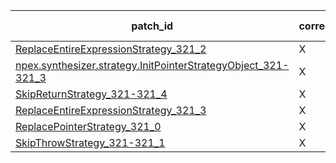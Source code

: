  | patch_id |correctness |Test-validation |NPEX-validation |
 |--- | --- | --- | --- | 
 | [ReplaceEntireExpressionStrategy_321_2](./patches/ReplaceEntireExpressionStrategy_321_2/patch.java#L312) | X | X | X | 
 | [npex.synthesizer.strategy.InitPointerStrategyObject_321-321_3](./patches/npex.synthesizer.strategy.InitPointerStrategyObject_321-321_3/patch.java#L312) | X | X | O | 
 | [SkipReturnStrategy_321-321_4](./patches/SkipReturnStrategy_321-321_4/patch.java#L312) | X | X | O | 
 | [ReplaceEntireExpressionStrategy_321_3](./patches/ReplaceEntireExpressionStrategy_321_3/patch.java#L312) | X | X | X | 
 | [ReplacePointerStrategy_321_0](./patches/ReplacePointerStrategy_321_0/patch.java#L313) | X | X | X | 
 | [SkipThrowStrategy_321-321_1](./patches/SkipThrowStrategy_321-321_1/patch.java#L312) | X | X | X | 
